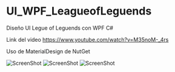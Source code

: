 # UI_WPF_LeagueofLeguends
Diseño UI Legue of Leguends con WPF C#

Link del video https://www.youtube.com/watch?v=M35noM-_4rs

Uso de MaterialDesign de NutGet

![ScreenShot](https://raw.github.com/Gamas-G/UI_WPF-LeagueogLeguends/master/Screen/Screen1.png)
![ScreenShot](https://raw.github.com/Gamas-G/UI_WPF-LeagueogLeguends/master/Screen/Screen2.png)
![ScreenShot](https://raw.github.com/Gamas-G/UI_WPF-LeagueogLeguends/master/Screen/Screen3.png)
